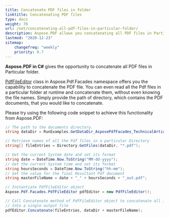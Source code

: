 ```yaml
---
title: Concatenate PDF files in folder
linktitle: Concatenating PDF files
type: docs
weight: 70
url: /net/concatenating-all-pdf-files-in-particular-folder/
description: Aspose.PDF allows you concatenating all PDF files in Particular folder using C#.
lastmod: "2020-12-23"
sitemap:
    changefreq: "weekly"
    priority: 0.7
---
```


**Aspose.PDF in C#** gives the opportunity to concatenate all PDF files in Particular folder. 

[PdfFileEditor](http://www.aspose.com/api/net/pdf/aspose.pdf.facades/pdffileeditor) class in Aspose.Pdf.Facades namespace offers you the capability to concatenate the PDF file. You can even read all the Pdf files in a particular folder at runtime and concatenate them, without even knowing the file names. Simply provide the path of directory, which contains the PDF documents, that you would like to concatenate.

Please try using the following code snippet to achieve this functionality from Aspose.PDF:

```csharp
// The path to the documents directory.
string dataDir = RunExamples.GetDataDir_AsposePdfFacades_TechnicalArticles();

// Retrieve names of all the Pdf files in a particular Directory
string[] fileEntries = Directory.GetFiles(dataDir, "*.pdf");

// Get the current System date and set its format
string date = DateTime.Now.ToString("MM-dd-yyyy");
// Get the current System time and set its format
string hoursSeconds = DateTime.Now.ToString("hh-mm");
// Set the value for the final Resultant Pdf document
string masterFileName = date + "_" + hoursSeconds + "_out.pdf";

// Instantiate PdfFileEditor object
Aspose.Pdf.Facades.PdfFileEditor pdfEditor = new PdfFileEditor();

// Call Concatenate method of PdfFileEditor object to concatenate all input files
// Into a single output file
pdfEditor.Concatenate(fileEntries, dataDir + masterFileName);
```
